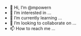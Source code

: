 - 👋 Hi, I’m @mpowern
- 👀 I’m interested in ...
- 🌱 I’m currently learning ...
- 💞️ I’m looking to collaborate on ...
- 📫 How to reach me ...

<!---
mpowern/mpowern is a ✨ special ✨ repository because its `README.md` (this file) appears on your GitHub profile.
You can click the Preview link to take a look at your changes.
--->
